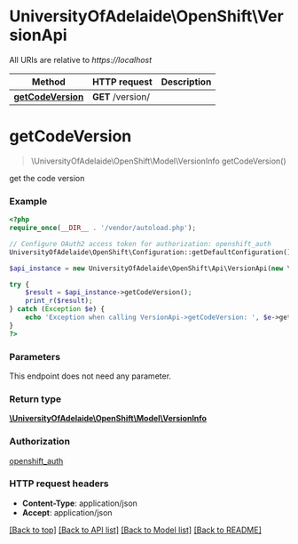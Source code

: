 # UniversityOfAdelaide\OpenShift\VersionApi

All URIs are relative to *https://localhost*

Method | HTTP request | Description
------------- | ------------- | -------------
[**getCodeVersion**](VersionApi.md#getCodeVersion) | **GET** /version/ | 


# **getCodeVersion**
> \UniversityOfAdelaide\OpenShift\Model\VersionInfo getCodeVersion()



get the code version

### Example
```php
<?php
require_once(__DIR__ . '/vendor/autoload.php');

// Configure OAuth2 access token for authorization: openshift_auth
UniversityOfAdelaide\OpenShift\Configuration::getDefaultConfiguration()->setAccessToken('YOUR_ACCESS_TOKEN');

$api_instance = new UniversityOfAdelaide\OpenShift\Api\VersionApi(new \Http\Adapter\Guzzle6\Client());

try {
    $result = $api_instance->getCodeVersion();
    print_r($result);
} catch (Exception $e) {
    echo 'Exception when calling VersionApi->getCodeVersion: ', $e->getMessage(), PHP_EOL;
}
?>
```

### Parameters
This endpoint does not need any parameter.

### Return type

[**\UniversityOfAdelaide\OpenShift\Model\VersionInfo**](../Model/VersionInfo.md)

### Authorization

[openshift_auth](../../README.md#openshift_auth)

### HTTP request headers

 - **Content-Type**: application/json
 - **Accept**: application/json

[[Back to top]](#) [[Back to API list]](../../README.md#documentation-for-api-endpoints) [[Back to Model list]](../../README.md#documentation-for-models) [[Back to README]](../../README.md)

